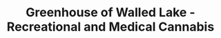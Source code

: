 ---
title: "Greenhouse of Walled Lake - Recreational and Medical Cannabis"
url: /walled-lake/greenhouse-of-walled-lake-recreational-and-medical-cannabis/
shop: cannabis
---